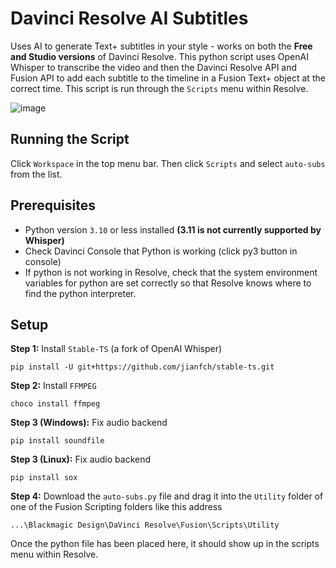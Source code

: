 # Davinci Resolve AI Subtitles
Uses AI to generate Text+ subtitles in your style - works on both the **Free and Studio versions** of Davinci Resolve. This python script uses OpenAI Whisper to transcribe the video and then the Davinci Resolve API and Fusion API to add each subtitle to the timeline in a Fusion Text+ object at the correct time. This script is run through the `Scripts` menu within Resolve.

![image](https://github.com/tmoroney/auto-subs/assets/72154813/b3ea0019-7420-40e4-81c9-812942223fd2)

## Running the Script

Click `Workspace` in the top menu bar. Then click `Scripts` and select `auto-subs` from the list.

## Prerequisites
- Python version `3.10` or less installed **(3.11 is not currently supported by Whisper)**
- Check Davinci Console that Python is working (click py3 button in console)
- If python is not working in Resolve, check that the system environment variables for python are set correctly so that Resolve knows where to find the python interpreter.

## Setup

**Step 1:** Install `Stable-TS` (a fork of OpenAI Whisper)

    pip install -U git+https://github.com/jianfch/stable-ts.git

**Step 2:** Install `FFMPEG`

    choco install ffmpeg

**Step 3 (Windows):** Fix audio backend

    pip install soundfile 
    
**Step 3 (Linux):** Fix audio backend
  
    pip install sox
    
**Step 4:** Download the `auto-subs.py` file and drag it into the `Utility` folder of one of the Fusion Scripting folders like this address
  
    ...\Blackmagic Design\DaVinci Resolve\Fusion\Scripts\Utility

Once the python file has been placed here, it should show up in the scripts menu within Resolve.
   
